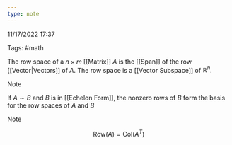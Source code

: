```yaml
---
type: note
---
```

11/17/2022 17:37

Tags: #math 

The row space of a $n\times m$ [[Matrix]] $A$ is the [[Span]] of the row [[Vector|Vectors]] of $A$. The row space is a [[Vector Subspace]] of $\mathbb{R}^n$. 

>[!note]
>If $A\sim B$ and $B$ is in [[Echelon Form]], the nonzero rows of $B$ form the basis for the row spaces of $A$ and $B$

>[!note]
>$$
\text{Row}(A)=\text{Col}(A^T)
$$

